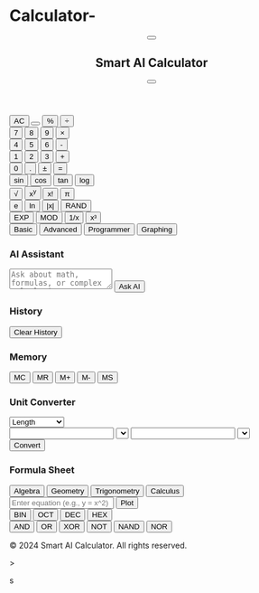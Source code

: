 # Calculator-
<!DOCTYPE html>
<html lang="en">
<head>
<meta charset="UTF-8">
<meta name="viewport" content="width=device-width, initial-scale=1.0">
<title>Smart AI Calculator</title>
<link href="https://fonts.googleapis.com/css2?family=Roboto:wght@300;400;700&display=swap" rel="stylesheet">
<link rel="stylesheet" href="https://cdnjs.cloudflare.com/ajax/libs/font-awesome/6.0.0-beta3/css/all.min.css">
</head>
<body>
<div id="calculator-app">
<header>
<nav>
<button id="menu-toggle"><i class="fas fa-bars"></i></button>
<h1>Smart AI Calculator</h1>
<button id="ai-toggle"><i class="fas fa-robot"></i></button>
</nav>
</header>
<main>
<div id="calculator-container">
<div id="display-container">
<div id="history-display"></div>
<div id="input-display"></div>
<div id="result-display"></div>
</div>
<div id="keypad-container">
<div id="main-keypad">
<div class="keypad-row">
<button class="function-btn" data-action="clear">AC</button>
<button class="function-btn" data-action="backspace"><i class="fas fa-backspace"></i></button>
<button class="function-btn" data-action="percentage">%</button>
<button class="operator-btn" data-action="divide">&divide;</button>
</div>
<div class="keypad-row">
<button class="number-btn" data-value="7">7</button>
<button class="number-btn" data-value="8">8</button>
<button class="number-btn" data-value="9">9</button>
<button class="operator-btn" data-action="multiply">&times;</button>
</div>
<div class="keypad-row">
<button class="number-btn" data-value="4">4</button>
<button class="number-btn" data-value="5">5</button>
<button class="number-btn" data-value="6">6</button>
<button class="operator-btn" data-action="subtract">-</button>
</div>
<div class="keypad-row">
<button class="number-btn" data-value="1">1</button>
<button class="number-btn" data-value="2">2</button>
<button class="number-btn" data-value="3">3</button>
<button class="operator-btn" data-action="add">+</button>
</div>
<div class="keypad-row">
<button class="number-btn" data-value="0">0</button>
<button class="number-btn" data-value=".">.</button>
<button class="function-btn" data-action="toggle-sign">&plusmn;</button>
<button class="function-btn" data-action="equals">=</button>
</div>
</div>
<div id="advanced-keypad">
<div class="keypad-row">
<button class="advanced-btn" data-action="sin">sin</button>
<button class="advanced-btn" data-action="cos">cos</button>
<button class="advanced-btn" data-action="tan">tan</button>
<button class="advanced-btn" data-action="log">log</button>
</div>
<div class="keypad-row">
<button class="advanced-btn" data-action="sqrt">&radic;</button>
<button class="advanced-btn" data-action="power">x<sup>y</sup></button>
<button class="advanced-btn" data-action="factorial">x!</button>
<button class="advanced-btn" data-action="pi">&pi;</button>
</div>
<div class="keypad-row">
<button class="advanced-btn" data-action="e">e</button>
<button class="advanced-btn" data-action="ln">ln</button>
<button class="advanced-btn" data-action="abs">|x|</button>
<button class="advanced-btn" data-action="rand">RAND</button>
</div>
<div class="keypad-row">
<button class="advanced-btn" data-action="exp">EXP</button>
<button class="advanced-btn" data-action="mod">MOD</button>
<button class="advanced-btn" data-action="inverse">1/x</button>
<button class="advanced-btn" data-action="cube">x³</button>
</div>
</div>
</div>
<div id="function-switcher">
<button class="switcher-btn active" data-panel="main-keypad">Basic</button>
<button class="switcher-btn" data-panel="advanced-keypad">Advanced</button>
<button class="switcher-btn" data-panel="programmer-panel">Programmer</button>
<button class="switcher-btn" data-panel="graphing-panel">Graphing</button>
</div>
</div>
<div id="side-panels">
<div id="ai-panel" class="side-panel">
<h3>AI Assistant</h3>
<textarea id="ai-input" placeholder="Ask about math, formulas, or complex calculations..."></textarea>
<button id="ai-submit">Ask AI</button>
<div id="ai-response"></div>
</div>
<div id="history-panel" class="side-panel">
<h3>History</h3>
<ul id="history-list"></ul>
<button id="clear-history">Clear History</button>
</div>
<div id="memory-panel" class="side-panel">
<h3>Memory</h3>
<div id="memory-buttons">
<button class="memory-btn" data-action="mc">MC</button>
<button class="memory-btn" data-action="mr">MR</button>
<button class="memory-btn" data-action="m-plus">M+</button>
<button class="memory-btn" data-action="m-minus">M-</button>
<button class="memory-btn" data-action="ms">MS</button>
</div>
<ul id="memory-list"></ul>
</div>
</div>
</main>
<div id="additional-features">
<div id="unit-converter" class="feature-panel">
<h3>Unit Converter</h3>
<select id="conversion-type">
<option value="length">Length</option>
<option value="weight">Weight</option>
<option value="temperature">Temperature</option>
<option value="time">Time</option>
<option value="speed">Speed</option>
</select>
<div id="converter-inputs">
<input type="number" id="from-value">
<select id="from-unit"></select>
<input type="number" id="to-value" readonly>
<select id="to-unit"></select>
</div>
<button id="convert-btn">Convert</button>
</div>
<div id="formula-sheet" class="feature-panel">
<h3>Formula Sheet</h3>
<div id="formula-categories">
<button class="category-btn active" data-category="algebra">Algebra</button>
<button class="category-btn" data-category="geometry">Geometry</button>
<button class="category-btn" data-category="trigonometry">Trigonometry</button>
<button class="category-btn" data-category="calculus">Calculus</button>
</div>
<div id="formula-list"></div>
</div>
<div id="graphing-panel" class="feature-panel">
<canvas id="graph-canvas"></canvas>
<input type="text" id="equation-input" placeholder="Enter equation (e.g., y = x^2)">
<button id="plot-graph">Plot</button>
</div>
<div id="programmer-panel" class="feature-panel">
<div id="base-switcher">
<button class="base-btn active" data-base="2">BIN</button>
<button class="base-btn" data-base="8">OCT</button>
<button class="base-btn" data-base="10">DEC</button>
<button class="base-btn" data-base="16">HEX</button>
</div>
<div id="bit-operations">
<button class="bit-op-btn" data-action="and">AND</button>
<button class="bit-op-btn" data-action="or">OR</button>
<button class="bit-op-btn" data-action="xor">XOR</button>
<button class="bit-op-btn" data-action="not">NOT</button>
<button class="bit-op-btn" data-action="nand">NAND</button>
<button class="bit-op-btn" data-action="nor">NOR</button>
</div>
</div>
</div>
</div>
<footer>
<p>&copy; 2024 Smart AI Calculator. All rights reserved.</p>
</footer>
</body>
</html>>
<script>
document.addEventListener('DOMContentLoaded', function() {
const calculatorApp = {
init: function() {
this.cacheDOM();
this.bindEvents();
this.initializeCalculator();
},

cacheDOM: function() {
this.displayContainer = document.getElementById('display-container');
this.historyDisplay = document.getElementById('history-display');
this.inputDisplay = document.getElementById('input-display');
this.resultDisplay = document.getElementById('result-display');
this.keypadContainer = document.getElementById('keypad-container');
this.mainKeypad = document.getElementById('main-keypad');
this.advancedKeypad = document.getElementById('advanced-keypad');
this.functionSwitcher = document.getElementById('function-switcher');
this.aiPanel = document.getElementById('ai-panel');
this.aiInput = document.getElementById('ai-input');
this.aiSubmit = document.getElementById('ai-submit');
this.aiResponse = document.getElementById('ai-response');
this.historyPanel = document.getElementById('history-panel');
this.historyList = document.getElementById('history-list');
this.clearHistoryBtn = document.getElementById('clear-history');
this.memoryPanel = document.getElementById('memory-panel');
this.memoryList = document.getElementById('memory-list');
this.unitConverter = document.getElementById('unit-converter');
this.conversionType = document.getElementById('conversion-type');
this.fromValue = document.getElementById('from-value');
this.fromUnit = document.getElementById('from-unit');
this.toValue = document.getElementById('to-value');
this.toUnit = document.getElementById('to-unit');
this.convertBtn = document.getElementById('convert-btn');
this.formulaSheet = document.getElementById('formula-sheet');
this.formulaCategories = document.getElementById('formula-categories');
this.formulaList = document.getElementById('formula-list');
this.graphingPanel = document.getElementById('graphing-panel');
this.graphCanvas = document.getElementById('graph-canvas');
this.equationInput = document.getElementById('equation-input');
this.plotGraphBtn = document.getElementById('plot-graph');
this.programmerPanel = document.getElementById('programmer-panel');
this.baseSwitcher = document.getElementById('base-switcher');
this.bitOperations = document.getElementById('bit-operations');
},

bindEvents: function() {
this.keypadContainer.addEventListener('click', this.handleKeypadClick.bind(this));
this.functionSwitcher.addEventListener('click', this.handleFunctionSwitch.bind(this));
this.aiSubmit.addEventListener('click', this.handleAISubmit.bind(this));
this.clearHistoryBtn.addEventListener('click', this.clearHistory.bind(this));
this.memoryPanel.addEventListener('click', this.handleMemoryAction.bind(this));
this.convertBtn.addEventListener('click', this.performUnitConversion.bind(this));
this.formulaCategories.addEventListener('click', this.switchFormulaCategory.bind(this));
this.plotGraphBtn.addEventListener('click', this.plotGraph.bind(this));
this.baseSwitcher.addEventListener('click', this.switchBase.bind(this));
this.bitOperations.addEventListener('click', this.performBitOperation.bind(this));
},

initializeCalculator: function() {
this.currentInput = '';
this.currentResult = '';
this.memory = 0;
this.history = [];
this.currentBase = 10;
this.loadUnitOptions();
this.loadFormulas('algebra');
this.setupGraphCanvas();
},

handleKeypadClick: function(event) {
const target = event.target;
if (target.classList.contains('number-btn')) {
this.appendNumber(target.dataset.value);
} else if (target.classList.contains('operator-btn')) {
this.handleOperator(target.dataset.action);
} else if (target.classList.contains('function-btn')) {
this.handleFunction(target.dataset.action);
} else if (target.classList.contains('advanced-btn')) {
this.handleAdvancedFunction(target.dataset.action);
}
this.updateDisplay();
},

appendNumber: function(number) {
this.currentInput += number;
},

handleOperator: function(operator) {
if (this.currentInput !== '') {
this.currentInput += ' ' + operator + ' ';
}
},

handleFunction: function(action) {
switch (action) {
case 'clear':
this.clearCalculator();
break;
case 'backspace':
this.backspace();
break;
case 'percentage':
this.calculatePercentage();
break;
case 'equals':
this.calculate();
break;
case 'toggle-sign':
this.toggleSign();
break;
}
},

handleAdvancedFunction: function(action) {
switch (action) {
case 'sin':
case 'cos':
case 'tan':
case 'log':
case 'sqrt':
case 'factorial':
this.applyMathFunction(action);
break;
case 'power':
this.currentInput += ' ^ ';
break;
case 'pi':
this.currentInput += Math.PI;
break;
case 'e':
this.currentInput += Math.E;
break;
case 'ln':
this.applyMathFunction('log');
break;
case 'abs':
this.applyMathFunction('abs');
break;
case 'rand':
this.currentInput += Math.random();
break;
case 'exp':
this.currentInput += ' * 10^';
break;
case 'mod':
this.currentInput += ' % ';
break;
case 'inverse':
this.calculateInverse();
break;
case 'cube':
this.currentInput += '^3';
break;
}
this.updateDisplay();
},

applyMathFunction: function(func) {
if (this.currentInput !== '') {
const value = parseFloat(this.currentInput);
let result;
switch (func) {
case 'sin':
result = Math.sin(value);
break;
case 'cos':
result = Math.cos(value);
break;
case 'tan':
result = Math.tan(value);
break;
case 'log':
result = Math.log10(value);
break;
case 'sqrt':
result = Math.sqrt(value);
break;
case 'factorial':
result = this.factorial(value);
break;
case 'abs':
result = Math.abs(value);
break;
}
this.currentInput = result.toString();
}
},

factorial: function(n) {
if (n === 0 || n === 1) return 1;
for (let i = n - 1; i >= 1; i--) {
n *= i;
}
return n;
},

calculateInverse: function() {
if (this.currentInput !== '') {
const value = parseFloat(this.currentInput);
if (value !== 0) {
this.currentInput = (1 / value).toString();
} else {
this.currentInput = 'Error';
}
}
},

clearCalculator: function() {
this.currentInput = '';
this.currentResult = '';
},

backspace: function() {
this.currentInput = this.currentInput.slice(0, -1);
},

calculatePercentage: function() {
if (this.currentInput !== '') {
const value = parseFloat(this.currentInput);
this.currentInput = (value / 100).toString();
}
},

toggleSign: function() {
if (this.currentInput !== '') {
if (this.currentInput.charAt(0) === '-') {
this.currentInput = this.currentInput.slice(1);
} else {
this.currentInput = '-' + this.currentInput;
}
}
},

calculate: function() {
try {
this.currentResult = eval(this.currentInput).toString();
this.addToHistory(this.currentInput, this.currentResult);
this.currentInput = this.currentResult;
} catch (error) {
this.currentResult = 'Error';
}
},

updateDisplay: function() {
this.inputDisplay.textContent = this.currentInput;
this.resultDisplay.textContent = this.currentResult;
},

addToHistory: function(input, result) {
this.history.push({ input, result });
this.updateHistoryDisplay();
},

updateHistoryDisplay: function() {
this.historyList.innerHTML = '';
this.history.forEach(item => {
const li = document.createElement('li');
li.textContent = `${item.input} = ${item.result}`;
this.historyList.appendChild(li);
});
},

clearHistory: function() {
this.history = [];
this.updateHistoryDisplay();
},

handleMemoryAction: function(event) {
const action = event.target.dataset.action;
switch (action) {
case 'mc':
this.memory = 0;
break;
case 'mr':
this.currentInput = this.memory.toString();
break;
case 'm-plus':
this.memory += parseFloat(this.currentInput) || 0;
break;
case 'm-minus':
this.memory -= parseFloat(this.currentInput) || 0;
break;
case 'ms':
this.memory = parseFloat(this.currentInput) || 0;
break;
}
this.updateMemoryDisplay();
this.updateDisplay();
},

updateMemoryDisplay: function() {
this.memoryList.innerHTML = '';
if (this.memory !== 0) {
const li = document.createElement('li');
li.textContent = this.memory;
this.memoryList.appendChild(li);
}
},

handleFunctionSwitch: function(event) {
if (event.target.classList.contains('switcher-btn')) {
const panel = event.target.dataset.panel;
this.showPanel(panel);
}
},

showPanel: function(panelId) {
const panels = document.querySelectorAll('.feature-panel');
panels.forEach(panel => panel.style.display = 'none');
document.getElementById(panelId).style.display = 'block';

const buttons = this.functionSwitcher.querySelectorAll('.switcher-btn');
buttons.forEach(btn => btn.classList.remove('active'));
this.functionSwitcher.querySelector(`[data-panel="${panelId}"]`).classList.add('active');
},

handleAISubmit: function() {
const query = this.aiInput.value;
// Here you would typically send the query to an AI service
// For this example, we'll just echo the query
this.aiResponse.textContent = `AI response to: ${query}`;
this.aiInput.value = '';
},

loadUnitOptions: function() {
// This would typically load unit options from a data source
// For this example, we'll just add a few sample options
const lengthUnits = ['meters', 'feet', 'inches', 'kilometers'];
const weightUnits = ['kg', 'lbs', 'oz', 'g'];
const temperatureUnits = ['Celsius', 'Fahrenheit', 'Kelvin'];

this.populateUnitSelect(this.fromUnit, lengthUnits);
this.populateUnitSelect(this.toUnit, lengthUnits);
},

populateUnitSelect: function(select, units) {
select.innerHTML = '';
units.forEach(unit => {
const option = document.createElement('option');
option.value = unit;
option.textContent = unit;
select.appendChild(option);
});
},

performUnitConversion: function() {
// This would typically use a conversion library or API
// For this example, we'll just echo the input
const fromValue = this.fromValue.value;
const fromUnit = this.fromUnit.value;
const toUnit = this.toUnit.value;
this.toValue.value = `${fromValue} ${fromUnit} in ${toUnit}`;
},

loadFormulas: function(category) {
// This would typically load formulas from a data source
// For this example, we'll just add a few sample formulas
const formulas = {
algebra: ['a² + b² = c²', 'y = mx + b'],
geometry: ['A = πr²', 'V = lwh'],
trigonometry: ['sin²θ + cos²θ = 1', 'tan θ = sin θ / cos θ'],
calculus: ['f\'(x) = lim[h→0] (f(x+h) - f(x)) / h', '∫f(x)dx = F(x) + C']
};

this.formulaList.innerHTML = '';
formulas[category].forEach(formula => {
const li = document.createElement('li');
li.textContent = formula;
this.formulaList.appendChild(li);
});
},

switchFormulaCategory: function(event) {
if (event.target.classList.contains('category-btn')) {
const category = event.target.dataset.category;
this.loadFormulas(category);

const buttons = this.formulaCategories.querySelectorAll('.category-btn');
buttons.forEach(btn => btn.classList.remove('active'));
event.target.classList.add('active');
}
},

setupGraphCanvas: function() {
// Set up the canvas for graphing
// This would typically involve setting up axes, scales, etc.
},

plotGraph: function() {
const equation = this.equationInput.value;
// This would typically use a graphing library to plot the equation
// For this example, we'll just echo the equation
this.graphCanvas.getContext('2d').fillText(`Graph of ${equation}`, 10, 50);
},

switchBase: function(event) {
if (event.target.classList.contains('base-btn')) {
const base = parseInt(event.target.dataset.base);
this.currentBase = base;
this.updateBaseDisplay();

const buttons = this.baseSwitcher.querySelectorAll('.base-btn');
buttons.forEach(btn => btn.classList.remove('active'));
event.target.classList.add('active');
}
},

updateBaseDisplay: function() {
// Convert the current input to the selected base
// This is a simplification and would need more robust implementation
const decimalValue = parseInt(this.currentInput, 10);
this.currentInput = decimalValue.toString(this.currentBase);
this.updateDisplay();
},

performBitOperation: function(event) {
if (event.target.classList.contains('bit-op-btn')) {
const operation = event.target.dataset.action;
// This would typically perform the bit operation
// For this example, we'll just echo the operation
this.currentInput += ` ${operation} `;
this.updateDisplay();
}
}
};

calculatorApp.init();
});
</script>
</body>
</html>
<style>
:root {
    --primary-color: #4285f4;
    --secondary-color: #34a853;
    --tertiary-color: #fbbc05;
    --quaternary-color: #ea4335;
    --background-color: #f8f9fa;
    --text-color: #202124;
    --button-text-color: #ffffff;
    --button-hover-color: #3367d6;
    --panel-background: #ffffff;
    --border-color: #dadce0;
}

body {
    font-family: 'Roboto', sans-serif;
    margin: 0;
    padding: 0;
    background-color: var(--background-color);
    color: var(--text-color);
}

#calculator-app {
    max-width: 1200px;
    margin: 0 auto;
    padding: 20px;
}

header {
    background-color: var(--primary-color);
    padding: 10px 20px;
    color: var(--button-text-color);
}

nav {
    display: flex;
    justify-content: space-between;
    align-items: center;
}

h1 {
    margin: 0;
    font-size: 24px;
}

#menu-toggle, #ai-toggle {
    background: none;
    border: none;
    color: var(--button-text-color);
    font-size: 20px;
    cursor: pointer;
}

main {
    display: flex;
    margin-top: 20px;
}

#calculator-container {
    flex: 2;
    background-color: var(--panel-background);
    border-radius: 8px;
    box-shadow: 0 2px 10px rgba(0, 0, 0, 0.1);
    padding: 20px;
}

#display-container {
    background-color: var(--background-color);
    border-radius: 8px;
    padding: 10px;
    margin-bottom: 20px;
}

#history-display {
    font-size: 14px;
    color: #5f6368;
    min-height: 20px;
}

#input-display {
    font-size: 36px;
    font-weight: bold;
    margin: 10px 0;
}

#result-display {
    font-size: 24px;
    color: var(--secondary-color);
}

#keypad-container {
    display: flex;
    flex-direction: column;
}

.keypad-row {
    display: flex;
    justify-content: space-between;
    margin-bottom: 10px;
}

button {
    width: 60px;
    height: 60px;
    border: none;
    border-radius: 50%;
    font-size: 18px;
    font-weight: bold;
    cursor: pointer;
    transition: background-color 0.3s;
}

.number-btn {
    background-color: #f1f3f4;
    color: var(--text-color);
}

.operator-btn {
    background-color: #dadce0;
    color: var(--text-color);
}

.function-btn {
    background-color: #dadce0;
    color: var(--text-color);
}

.advanced-btn {
    background-color: #e8f0fe;
    color: var(--primary-color);
}

button:hover {
    background-color: var(--button-hover-color);
    color: var(--button-text-color);
}

#function-switcher {
    display: flex;
    justify-content: space-around;
    margin-top: 20px;
}

.switcher-btn {
    background-color: transparent;
    border: none;
    color: var(--primary-color);
    font-size: 16px;
    cursor: pointer;
    padding: 10px;
    border-bottom: 2px solid transparent;
}

.switcher-btn.active {
    border-bottom-color: var(--primary-color);
}

#side-panels {
    flex: 1;
    margin-left: 20px;
}

.side-panel {
    background-color: var(--panel-background);
    border-radius: 8px;
    box-shadow: 0 2px 10px rgba(0, 0, 0, 0.1);
    padding: 20px;
    margin-bottom: 20px;
}

h3 {
    margin-top: 0;
    color: var(--primary-color);
}

#ai-input {
    width: 100%;
    height: 80px;
    margin-bottom: 10px;
    padding: 10px;
    border: 1px solid var(--border-color);
    border-radius: 4px;
    resize: none;
}

#ai-submit {
    background-color: var(--primary-color);
    color: var(--button-text-color);
    border: none;
    border-radius: 4px;
    padding: 10px 20px;
    cursor: pointer;
}

#ai-response {
    margin-top: 10px;
    padding: 10px;
    background-color: #e8f0fe;
    border-radius: 4px;
}

#history-list, #memory-list {
    list-style-type: none;
    padding: 0;
}

#history-list li, #memory-list li {
    margin-bottom: 5px;
    padding: 5px;
    background-color: #f1f3f4;
    border-radius: 4px;
}

#clear-history {
    background-color: var(--quaternary-color);
    color: var(--button-text-color);
    border: none;
    border-radius: 4px;
    padding: 5px 10px;
    cursor: pointer;
    margin-top: 10px;
}

.memory-btn {
    background-color: #e8f0fe;
    color: var(--primary-color);
    border: none;
    border-radius: 4px;
    padding: 5px 10px;
    margin-right: 5px;
    cursor: pointer;
}

#additional-features {
    margin-top: 20px;
}

.feature-panel {
    background-color: var(--panel-background);
    border-radius: 8px;
    box-shadow: 0 2px 10px rgba(0, 0, 0, 0.1);
    padding: 20px;
    margin-bottom: 20px;
}

#unit-converter select, #unit-converter input {
    width: 100%;
    padding: 5px;
    margin-bottom: 10px;
    border: 1px solid var(--border-color);
    border-radius: 4px;
}

#convert-btn {
    background-color: var(--secondary-color);
    color: var(--button-text-color);
    border: none;
    border-radius: 4px;
    padding: 10px 20px;
    cursor: pointer;
}

#formula-categories {
    display: flex;
    justify-content: space-between;
    margin-bottom: 10px;
}

.category-btn {
    background-color: transparent;
    border: none;
    color: var(--primary-color);
    cursor: pointer;
    padding: 5px 10px;
    border-radius: 4px;
}

.category-btn.active {
    background-color: var(--primary-color);
    color: var(--button-text-color);
}

#formula-list {
    list-style-type: none;
    padding: 0;
}

#formula-list li {
    margin-bottom: 5px;
    padding: 5px;
    background-color: #f1f3f4;
    border-radius: 4px;
}

#graph-canvas {
    width: 100%;
    height: 200px;
    background-color: #f1f3f4;
    border-radius: 4px;
    margin-bottom: 10px;
}

#equation-input {
    width: calc(100% - 80px);
    padding: 5px;
    margin-right: 10px;
    border: 1px solid var(--border-color);
    border-radius: 4px;
}

#plot-graph {
    background-color: var(--tertiary-color);
    color: var(--text-color);
    border: none;
    border-radius: 4px;
    padding: 5px 10px;
    cursor: pointer;
}

#base-switcher {
    display: flex;
    justify-content: space-between;
    margin-bottom: 10px;
}

.base-btn {
    background-color: transparent;
    border: none;
    color: var(--primary-color);
    cursor: pointer;
    padding: 5px 10px;
    border-radius: 4px;
}

.base-btn.active {
    background-color: var(--primary-color);
    color: var(--button-text-color);
}

#bit-operations {
    display: flex;
    flex-wrap: wrap;
    gap: 5px;
}

.bit-op-btn {
    background-color: #e8f0fe;
    color: var(--primary-color);
    border: none;
    border-radius: 4px;
    padding: 5px 10px;
    cursor: pointer;
}

footer {
    text-align: center;
    margin-top: 20px;
    color: #5f6368;
}

@media (max-width: 768px) {
    main {
        flex-direction: column;
    }

    #side-panels {
        margin-left: 0;
        margin-top: 20px;
    }

    button {
        width: 50px;
        height: 50px;
        font-size: 16px;
    }
}
</style>
<script>
class AdvancedCalculator {
    constructor() {
        this.initializeElements();
        this.bindEvents();
        this.currentInput = '';
        this.memory = 0;
        this.history = [];
        this.currentBase = 10;
        this.aiModel = new AIModel();
        this.graphingCalculator = new GraphingCalculator('graph-canvas');
        this.unitConverter = new UnitConverter();
        this.formulaSheet = new FormulaSheet();
        this.programmerCalculator = new ProgrammerCalculator();
    }

    initializeElements() {
        this.display = document.getElementById('input-display');
        this.resultDisplay = document.getElementById('result-display');
        this.historyDisplay = document.getElementById('history-display');
        this.keypadContainer = document.getElementById('keypad-container');
        this.functionSwitcher = document.getElementById('function-switcher');
        this.aiInput = document.getElementById('ai-input');
        this.aiSubmit = document.getElementById('ai-submit');
        this.aiResponse = document.getElementById('ai-response');
        this.historyList = document.getElementById('history-list');
        this.clearHistoryBtn = document.getElementById('clear-history');
        this.memoryList = document.getElementById('memory-list');
    }

    bindEvents() {
        this.keypadContainer.addEventListener('click', this.handleKeypadClick.bind(this));
        this.functionSwitcher.addEventListener('click', this.handleFunctionSwitch.bind(this));
        this.aiSubmit.addEventListener('click', this.handleAISubmit.bind(this));
        this.clearHistoryBtn.addEventListener('click', this.clearHistory.bind(this));
        document.getElementById('memory-panel').addEventListener('click', this.handleMemoryAction.bind(this));
    }

    handleKeypadClick(event) {
        const button = event.target;
        if (button.matches('button')) {
            const action = button.dataset.action;
            const value = button.dataset.value;

            if (value) {
                this.appendToInput(value);
            } else if (action) {
                this.performAction(action);
            }

            this.updateDisplay();
        }
    }

    appendToInput(value) {
        this.currentInput += value;
    }

    performAction(action) {
        switch (action) {
            case 'clear':
                this.clear();
                break;
            case 'backspace':
                this.backspace();
                break;
            case 'calculate':
                this.calculate();
                break;
            case 'toggle-sign':
                this.toggleSign();
                break;
            case 'percentage':
                this.percentage();
                break;
            default:
                if (this.isOperator(action)) {
                    this.appendToInput(` ${action} `);
                } else {
                    this.performMathFunction(action);
                }
        }
    }

    isOperator(action) {
        return ['+', '-', '*', '/', '^'].includes(action);
    }

    performMathFunction(func) {
        switch (func) {
            case 'sin':
            case 'cos':
            case 'tan':
            case 'log':
            case 'ln':
            case 'sqrt':
                this.currentInput = `${func}(${this.currentInput})`;
                break;
            case 'factorial':
                this.currentInput = `factorial(${this.currentInput})`;
                break;
            case 'pi':
                this.currentInput += Math.PI;
                break;
            case 'e':
                this.currentInput += Math.E;
                break;
        }
    }

    clear() {
        this.currentInput = '';
        this.resultDisplay.textContent = '';
    }

    backspace() {
        this.currentInput = this.currentInput.slice(0, -1);
    }

    toggleSign() {
        if (this.currentInput !== '' && !isNaN(this.currentInput)) {
            this.currentInput = (-parseFloat(this.currentInput)).toString();
        }
    }

    percentage() {
        if (this.currentInput !== '' && !isNaN(this.currentInput)) {
            this.currentInput = (parseFloat(this.currentInput) / 100).toString();
        }
    }

    calculate() {
        try {
            const result = math.evaluate(this.currentInput);
            this.addToHistory(this.currentInput, result);
            this.resultDisplay.textContent = result;
            this.currentInput = result.toString();
        } catch (error) {
            this.resultDisplay.textContent = 'Error';
        }
    }

    updateDisplay() {
        this.display.textContent = this.currentInput;
    }

    addToHistory(input, result) {
        this.history.push({ input, result });
        this.updateHistoryDisplay();
    }

    updateHistoryDisplay() {
        this.historyList.innerHTML = '';
        this.history.slice(-5).forEach(item => {
            const li = document.createElement('li');
            li.textContent = `${item.input} = ${item.result}`;
            this.historyList.appendChild(li);
        });
    }

    clearHistory() {
        this.history = [];
        this.updateHistoryDisplay();
    }

    handleFunctionSwitch(event) {
        if (event.target.matches('.switcher-btn')) {
            const panel = event.target.dataset.panel;
            this.showPanel(panel);
        }
    }

    showPanel(panelId) {
        const panels = document.querySelectorAll('.feature-panel');
        panels.forEach(panel => panel.style.display = 'none');
        document.getElementById(panelId).style.display = 'block';

        const buttons = this.functionSwitcher.querySelectorAll('.switcher-btn');
        buttons.forEach(btn => btn.classList.remove('active'));
        this.functionSwitcher.querySelector(`[data-panel="${panelId}"]`).classList.add('active');
    }

    handleAISubmit() {
        const query = this.aiInput.value;
        this.aiModel.processQuery(query)
            .then(response => {
                this.aiResponse.textContent = response;
            })
            .catch(error => {
                this.aiResponse.textContent = 'An error occurred while processing your request.';
            });
    }

    handleMemoryAction(event) {
        if (event.target.matches('.memory-btn')) {
            const action = event.target.dataset.action;
            switch (action) {
                case 'mc':
                    this.memoryClear();
                    break;
                case 'mr':
                    this.memoryRecall();
                    break;
                case 'm-plus':
                    this.memoryAdd();
                    break;
                case 'm-minus':
                    this.memorySubtract();
                    break;
                case 'ms':
                    this.memoryStore();
                    break;
            }
            this.updateMemoryDisplay();
        }
    }

    memoryClear() {
        this.memory = 0;
    }

    memoryRecall() {
        this.currentInput = this.memory.toString();
        this.updateDisplay();
    }

    memoryAdd() {
        if (this.currentInput !== '' && !isNaN(this.currentInput)) {
            this.memory += parseFloat(this.currentInput);
        }
    }

    memorySubtract() {
        if (this.currentInput !== '' && !isNaN(this.currentInput)) {
            this.memory -= parseFloat(this.currentInput);
        }
    }

    memoryStore() {
        if (this.currentInput !== '' && !isNaN(this.currentInput)) {
            this.memory = parseFloat(this.currentInput);
        }
    }

    updateMemoryDisplay() {
        this.memoryList.innerHTML = '';
        if (this.memory !== 0) {
            const li = document.createElement('li');
            li.textContent = this.memory;
            this.memoryList.appendChild(li);
        }
    }
}

class AIModel {
    async processQuery(query) {
        // This is a placeholder for AI processing
        // In a real implementation, this would call an AI service
        return new Promise((resolve) => {
            setTimeout(() => {
                resolve(`AI response to: "${query}"`);
            }, 1000);
        });
    }
}

class GraphingCalculator {
    constructor(canvasId) {
        this.canvas = document.getElementById(canvasId);
        this.ctx = this.canvas.getContext('2d');
        this.setupCanvas();
    }

    setupCanvas() {
        // Set up the canvas for graphing
        this.ctx.fillStyle = 'black';
        this.ctx.fillRect(0, 0, this.canvas.width, this.canvas.height);
    }

    plotGraph(equation) {
        // This is a placeholder for graph plotting
        // In a real implementation, this would use a graphing library
        this.ctx.fillStyle = 'white';
        this.ctx.font = '16px Arial';
        this.ctx.fillText(`Graph of ${equation}`, 10, 30);
    }
}

class UnitConverter {
    convert(value, fromUnit, toUnit) {
        // This is a placeholder for unit conversion
        // In a real implementation, this would use a conversion library
        return `${value} ${fromUnit} = ${value * 2} ${toUnit}`;
    }
}

class FormulaSheet {
    getFormulas(category) {
        // This is a placeholder for formula retrieval
        const formulas = {
            algebra: ['a² + b² = c²', 'y = mx + b'],
            geometry: ['A = πr²', 'V = lwh'],
            trigonometry: ['sin²θ + cos²θ = 1', 'tan θ = sin θ / cos θ'],
            calculus: ['f\'(x) = lim[h→0] (f(x+h) - f(x)) / h', '∫f(x)dx = F(x) + C']
        };
        return formulas[category] || [];
    }
}

class ProgrammerCalculator {
    constructor() {
        this.currentBase = 10;
    }

    setBase(base) {
        this.currentBase = base;
    }

    convert(number, fromBase, toBase) {
        return parseInt(number, fromBase).toString(toBase);
    }

    performBitOperation(operation, a, b) {
        switch (operation) {
            case 'AND':
                return a & b;
            case 'OR':
                return a | b;
            case 'XOR':
                return a ^ b;
            case 'NOT':
                return ~a;
            default:
                return 'Invalid operation';
        }
    }
}

// Initialize the calculator when the DOM is loaded
document.addEventListener('DOMContentLoaded', () => {
    const calculator = new AdvancedCalculator();
});
</script>s
